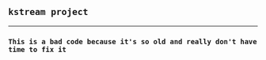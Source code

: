 ## `kstream project`

***

### `This is a bad code because it's so old and really don't have time to fix it`






















